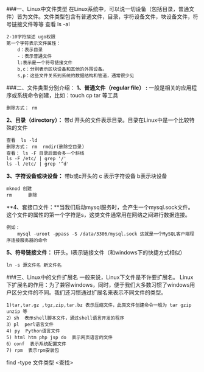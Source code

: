 ###一、Linux中文件类型
	在Linux系统中，可以说一切设备（包括目录，普通文件）皆为文件。文件类型包含有普通文件，目录，字符设备文件，块设备文件，符号链接文件等等
	查看 ls -al

	2-10字符描述 ugo权限
	第一个字符表示文件属性：
		d：表示目录
		-：表示普通文件
		l:表示是一个符号链接文件
		b,c：分别表示区块设备和其他的外围设备。
		s,p：这些文件关系到系统的数据结构和管道，通常很少见
		
###二、文件类型分别介绍：
**1、普通文件（regular file） :** 一般是相关的应用程序或系统命令创建，比如：touch cp tar 等工具

	删除方式： rm
		
**2、目录（directory）：** 带d 开头的文件表示目录。目录在Linux中是一个比较特殊的文件

	查看	ls -ld
	删除方式： rm  rmdir(删除空目录)	
	查看： ls -F 目录后面会多一个斜线
	ls -F /etc/ | grep '/'
	ls -l /etc/ | grep '^d'
**3、字符设备或块设备：** 带b或c开头的 c 表示字符设备 b表示块设备

	mknod 创建	
	rm  	删除
	
**4、套接口文件：**当我们启动mysql服务时，会产生一个mysql.sock文件。这个文件的属性的第一个字符是s，这类文件通常用在网络之间进行数据连接。	

	例如：
		mysql -uroot -ppass -S /data/3306/mysql.sock 这就是一个MySQL客户端程序连接服务器的命令

**5、符号链接文件：** l开头。l表示链接文件（和windows下的快捷方式相似）
		
	ln -s 源文件名 新文件名


	
###三、Linux中的文件扩展名
一般来说，Linux下文件是不许要扩展名。
Linux下扩展名的作用：为了兼容windows，同时，便于我们大多数习惯了windows用户区分文件的不同。我们还习惯通过扩展名来表示不同文件的类型。

	1)tar,tar.gz ,tgz,zip,tar.bz 表示压缩文件，此类文件创建命令一般为 tar gzip unzip 等
	2）sh  表示shell脚本文件，通过shell语言开发的程序
	3）pl  perl语言文件
	4) py  Python语言文件
	5) html htm php jsp do  表示网页语言的文件 
	6）conf	表示系统配置文件
	7) rpm 	表示rpm安装包
	



find  -type  文件类型   <查找>
